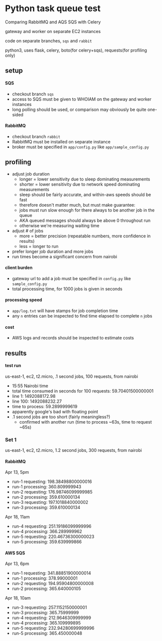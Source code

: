 Python task queue test
======================

Comparing RabbitMQ and AQS SQS with Celery

gateway and worker on separate EC2 instances

code on separate branches, `sqs` and `rabbit`

python3, uses flask, celery, boto(for celery+sqs), requests(for profiling only)

## setup

#### SQS
- checkout branch `sqs`
- access to SQS must be given to WHOIAM on the gateway and worker instances
- long polling should be used, or comparison may obviously be quite one-sided

#### RabbitMQ
- checkout branch `rabbit`
- RabbitMQ must be installed on separate instance
- broker must be specified in `app/config.py` like `app/sample_config.py`

## profiling
- adjust job duration
    - longer = lower sensitivity due to sleep dominating measurements
    - shorter = lower sensitivity due to network speed dominating measurements
    - sleep should be fairly accurate, and within-aws speeds should be fast
    - therefore doesn't matter much, but must make guarantee:
    - jobs must run slow enough for there always to be another job in the queue
    - AKA queued messages should always be above 0 throughout run
    - otherwise we're measuring waiting time
- adjust # of jobs
    - more = better precision (repeatable numbers, more confidence in results)
    - less = longer to run
- prefer longer job duration and more jobs
- run times become a significant concern from nairobi

#### client burden
- gateway url to add a job must be specified in `config.py` like `sample_config.py`
- total processing time, for 1000 jobs is given in seconds

#### processing speed
- `app/log.txt` will have stamps for job completion time
- any `n` entries can be inspected to find time elapsed to complete `n` jobs

#### cost
- AWS logs and records should be inspected to estimate costs

## results

#### test run
us-east-1, ec2, t2.micro, .1 second jobs, 100 requests, from nairobi
- 15:55 Nairobi time
- total time consumed in seconds for 100 requests: 59.70401500000001
- line 1: 1492088172.98
- line 100: 1492088232.27
- time to process: 59.2899999619
- apparently google's bad with floating point
- .1 second jobs are too short (fairly meaningless?)
    - confirmed with another run (time to process ~63s, time to request ~65s)

### Set 1
us-east-1, ec2, t2.micro, 1.2 second jobs, 300 requests, from nairobi

#### RabbitMQ

Apr 13, 5pm
- run-1 requesting: 198.38498800000016
- run-1 processing: 360.809999943
- run-2 requesting: 176.98746099999985
- run-2 processing: 359.610000134
- run-3 requesting: 197.1018840000002
- run-3 processing: 359.610000134

Apr 18, 11am
- run-4 requesting: 251.19186099999996
- run-4 processing: 366.289999962
- run-5 requesting: 220.46736300000023
- run-5 processing: 359.639999866

#### AWS SQS

Apr 13, 6pm
- run-1 requesting: 341.88851900000014
- run-1 processing: 378.99000001
- run-2 requesting: 194.95904800000008
- run-2 processing: 365.640000105

Apr 18, 10am
- run-3 requesting: 257.1152150000001
- run-3 processing: 365.75999999
- run-4 requesting: 212.9646309999999
- run-4 processing: 365.109999895
- run-5 requesting: 232.94280699999996
- run-5 processing: 365.450000048